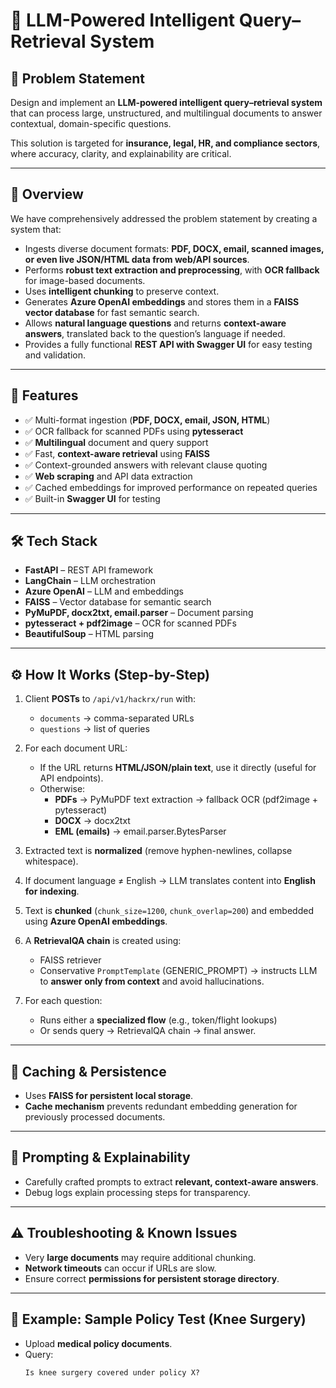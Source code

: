 # 📄 LLM-Powered Intelligent Query–Retrieval System

## 📌 Problem Statement  
Design and implement an **LLM-powered intelligent query–retrieval system** that can process large, unstructured, and multilingual documents to answer contextual, domain-specific questions.  

This solution is targeted for **insurance, legal, HR, and compliance sectors**, where accuracy, clarity, and explainability are critical.  

---

## 🎯 Overview  
We have comprehensively addressed the problem statement by creating a system that:  

- Ingests diverse document formats: **PDF, DOCX, email, scanned images, or even live JSON/HTML data from web/API sources**.  
- Performs **robust text extraction and preprocessing**, with **OCR fallback** for image-based documents.  
- Uses **intelligent chunking** to preserve context.  
- Generates **Azure OpenAI embeddings** and stores them in a **FAISS vector database** for fast semantic search.  
- Allows **natural language questions** and returns **context-aware answers**, translated back to the question’s language if needed.  
- Provides a fully functional **REST API with Swagger UI** for easy testing and validation.  

---

## 🚀 Features  

- ✅ Multi-format ingestion (**PDF, DOCX, email, JSON, HTML**)  
- ✅ OCR fallback for scanned PDFs using **pytesseract**  
- ✅ **Multilingual** document and query support  
- ✅ Fast, **context-aware retrieval** using **FAISS**  
- ✅ Context-grounded answers with relevant clause quoting  
- ✅ **Web scraping** and API data extraction  
- ✅ Cached embeddings for improved performance on repeated queries  
- ✅ Built-in **Swagger UI** for testing  

---

## 🛠️ Tech Stack  

- **FastAPI** – REST API framework  
- **LangChain** – LLM orchestration  
- **Azure OpenAI** – LLM and embeddings  
- **FAISS** – Vector database for semantic search  
- **PyMuPDF, docx2txt, email.parser** – Document parsing  
- **pytesseract + pdf2image** – OCR for scanned PDFs  
- **BeautifulSoup** – HTML parsing  

---

## ⚙️ How It Works (Step-by-Step)  

1. Client **POSTs** to `/api/v1/hackrx/run` with:  
   - `documents` → comma-separated URLs  
   - `questions` → list of queries  

2. For each document URL:  
   - If the URL returns **HTML/JSON/plain text**, use it directly (useful for API endpoints).  
   - Otherwise:  
     - **PDFs** → PyMuPDF text extraction → fallback OCR (pdf2image + pytesseract)  
     - **DOCX** → docx2txt  
     - **EML (emails)** → email.parser.BytesParser  

3. Extracted text is **normalized** (remove hyphen-newlines, collapse whitespace).  

4. If document language ≠ English → LLM translates content into **English for indexing**.  

5. Text is **chunked** (`chunk_size=1200`, `chunk_overlap=200`) and embedded using **Azure OpenAI embeddings**.  

6. A **RetrievalQA chain** is created using:  
   - FAISS retriever  
   - Conservative `PromptTemplate` (GENERIC_PROMPT) → instructs LLM to **answer only from context** and avoid hallucinations.  

7. For each question:  
   - Runs either a **specialized flow** (e.g., token/flight lookups)  
   - Or sends query → RetrievalQA chain → final answer.  

---

## 💾 Caching & Persistence  

- Uses **FAISS for persistent local storage**.  
- **Cache mechanism** prevents redundant embedding generation for previously processed documents.  

---

## 🧠 Prompting & Explainability  

- Carefully crafted prompts to extract **relevant, context-aware answers**.  
- Debug logs explain processing steps for transparency.  

---

## ⚠️ Troubleshooting & Known Issues  

- Very **large documents** may require additional chunking.  
- **Network timeouts** can occur if URLs are slow.  
- Ensure correct **permissions for persistent storage directory**.  

---

## 🧪 Example: Sample Policy Test (Knee Surgery)  

- Upload **medical policy documents**.  
- Query:  
  ```text
  Is knee surgery covered under policy X?
